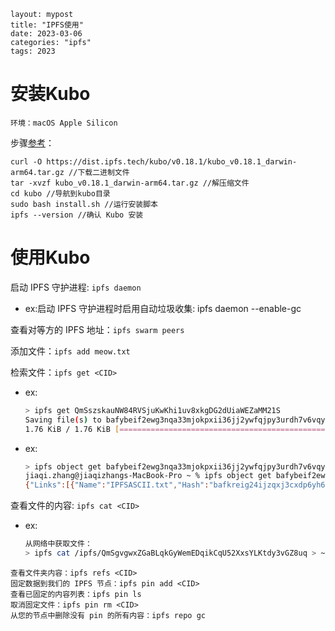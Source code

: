 ```
layout: mypost
title: "IPFS使用"
date: 2023-03-06
categories: "ipfs"
tags: 2023
```

# 安装Kubo

```
环境：macOS Apple Silicon
```

步骤[参考](https://docs.ipfs.tech/install/command-line/#install-official-binary-distributions)：

```
curl -O https://dist.ipfs.tech/kubo/v0.18.1/kubo_v0.18.1_darwin-arm64.tar.gz //下载二进制文件
tar -xvzf kubo_v0.18.1_darwin-arm64.tar.gz //解压缩文件
cd kubo //导航到kubo目录
sudo bash install.sh //运行安装脚本
ipfs --version //确认 Kubo 安装
```

# 使用Kubo

启动 IPFS 守护进程: ``ipfs daemon ``

- ex:启动 IPFS 守护进程时启用自动垃圾收集: ipfs daemon --enable-gc 

查看对等方的 IPFS 地址：``ipfs swarm peers``

添加文件：``ipfs add meow.txt``

检索文件：``ipfs get <CID>``

- ex:

  ```bash
  > ipfs get QmSszskauNW84RVSjuKwKhi1uv8xkgDG2dUiaWEZaMM21S
  Saving file(s) to bafybeif2ewg3nqa33mjokpxii36jj2ywfqjpy3urdh7v6vqyfjoocvgy3a
  1.76 KiB / 1.76 KiB [==============================================] 100.00% 0s
  ```

- ex:

  ```bash
  > ipfs object get bafybeif2ewg3nqa33mjokpxii36jj2ywfqjpy3urdh7v6vqyfjoocvgy3a
  jiaqi.zhang@jiaqizhangs-MacBook-Pro ~ % ipfs object get bafybeif2ewg3nqa33mjokpxii36jj2ywfqjpy3urdh7v6vqyfjoocvgy3a
  {"Links":[{"Name":"IPFSASCII.txt","Hash":"bafkreig24ijzqxj3cxdp6yh6ia2ysxzvxsfnd6rzahxxjv6ofcuix52wtq","Size":1296}],"Data":"\u0008\u0001"}
  ```

查看文件的内容: ``ipfs cat <CID>``

- ex:

  ```bash
  从网络中获取文件：
  > ipfs cat /ipfs/QmSgvgwxZGaBLqkGyWemEDqikCqU52XxsYLKtdy3vGZ8uq > ~/Desktop/spaceship-launch.jpg
  ```

```
查看文件夹内容：ipfs refs <CID>
固定数据到我们的 IPFS 节点：ipfs pin add <CID>
查看已固定的内容列表：ipfs pin ls
取消固定文件：ipfs pin rm <CID>
从您的节点中删除没有 pin 的所有内容：ipfs repo gc
```



